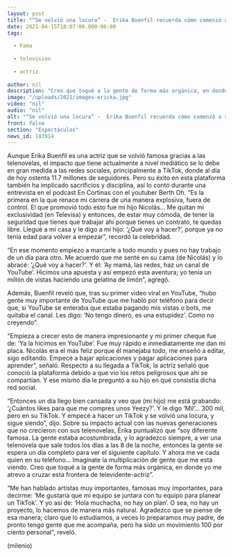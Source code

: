 ```yaml
---
layout: post
title: "“Se volvió una locura” -  Erika Buenfil recuerda cómo comenzó a subir videos en TikTok"
date: 2021-04-15T18:07:00.000-06:00
tags:
  
  - Fama
  
  - television
  
  - actriz
  
author: nil
description: "Creo que toqué a la gente de forma más orgánica, en donde yo me atrevo a cruzar esta frontera de televidente-actriz”, reveló la famosa en el podcast 'En cortinas'. "
image: "/uploads/2021/images-ericka.jpg"
video: "nil"
audio: "nil"
alt: "“Se volvió una locura” -  Erika Buenfil recuerda cómo comenzó a subir videos en TikTok"
front: false
section: "Espectáculos"
news_id: 183914
---
```


Aunque Erika Buenfil es una actriz que se volvió famosa gracias a las telenovelas, el impacto que tiene actualmente a nivel mediático se lo debe en gran medida a las redes sociales, principalmente a TikTok, donde al día de hoy ostenta 11.7 millones de seguidores. Pero su éxito en esta plataforma también ha implicado sacrificios y disciplina, así lo contó durante una entrevista en el podcast En Cortinas con el youtuber Berth Oh. “Es la primera en la que renace mi carrera de una manera explosiva, fuera de control. El que promovió todo esto fue mi hijo Nicolás… Me quitan mi exclusividad (en Televisa) y entonces, de estar muy cómoda, de tener la seguridad que tienes que trabajar ahí porque tienes un contrato, te quedas libre. Llegué a mi casa y le digo a mi hijo: ‘¿Qué voy a hacer?’, porque ya no tenía edad para volver a empezar”, recordó la celebridad. 

“En ese momento empiezo a marcarle a todo mundo y pues no hay trabajo de un día para otro. Me acuerdo que me senté en su cama (de Nicolás) y lo abracé: ‘¿Qué voy a hacer?’. Y él: ‘Ay mamá, las redes, haz un canal de YouTube’. Hicimos una apuesta y así empezó esta aventura; yo tenía un millón de vistas haciendo una gelatina de limón”, agregó. 

Además, Buenfil reveló que, tras su primer video viral en YouTube, “hubo gente muy importante de YouTube que me habló por teléfono para decir que, si YouTube se enteraba que estaba pagando mis vistas o bots, me quitaba el canal. Les digo: ‘No tengo dinero, es una estupidez’. Como no creyendo”. 

“Empieza a crecer esto de manera impresionante y mi primer cheque fue de: ‘Ya la hicimos en YouTube’. Fue muy rápido e inmediatamente me dan mi placa. Nicolás era el más feliz porque él manejaba todo, me enseñó a editar, sigo editando. Empecé a bajar aplicaciones y pagar aplicaciones para aprender”, señaló. Respecto a su llegada a TikTok, la actriz señaló que conoció la plataforma debido a que vio los retos peligrosos que ahí se compartían. Y ese mismo día le preguntó a su hijo en qué consistía dicha red social. 

“Entonces un día llego bien cansada y veo que (mi hijo) me está grabando: ‘¿Cuántos likes para que me compres unos Yeezy?’. Y le digo ‘Mil’… 300 mil, pero en su TikTok. Y empecé a hacer un TikTok y se volvió una locura, y sigue siendo”, dijo. Sobre su impacto actual con las nuevas generaciones que no crecieron con sus telenovelas, Érika puntualizó que “soy diferente famosa. La gente estaba acostumbrada, y lo agradezco siempre, a ver una telenovela que sale todos los días a las 8 de la noche, entonces la gente se espera un día completo para ver el siguiente capítulo. Y ahora me ve cada quien en su teléfono… Imagínate la multiplicación de gente que me está viendo. Creo que toqué a la gente de forma más orgánica, en donde yo me atrevo a cruzar esta frontera de televidente-actriz”. 

“Me han hablado artistas muy importantes, famosas muy importantes, para decirme: ‘Me gustaría que mi equipo se juntara con tu equipo para planear un TikTok’. Y yo así de: ‘Hola muchacha, no hay un plan’. O sea, no hay un proyecto, lo hacemos de manera más natural. Agradezco que se piense de esa manera; claro que lo estudiamos, a veces lo preparamos muy padre, de pronto tengo gente que me acompaña, pero ha sido un movimiento 100 por ciento personal”, reveló. 

(milenio)